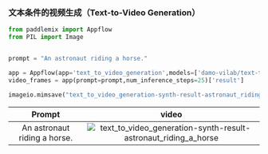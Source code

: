 ### 文本条件的视频生成（Text-to-Video Generation）

```python
from paddlemix import Appflow
from PIL import Image


prompt = "An astronaut riding a horse."

app = Appflow(app='text_to_video_generation',models=['damo-vilab/text-to-video-ms-1.7b'])
video_frames = app(prompt=prompt,num_inference_steps=25)['result']

imageio.mimsave("text_to_video_generation-synth-result-astronaut_riding_a_horse.gif", video_frames,duration=8)

```

<div align="center">

| Prompt | video |
|:----:|:----:|
| An astronaut riding a horse.|![text_to_video_generation-synth-result-astronaut_riding_a_horse](https://github.com/LokeZhou/PaddleMIX/assets/13300429/21a21062-4ec3-489a-971b-7daa4305106e) |

</div>
